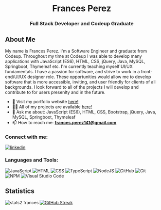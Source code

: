 <h1 align="center">Frances Perez</h1>
<h3 align="center">Full Stack Developer and Codeup Graduate</h3>

## About Me

My name is Frances Perez. I'm a Software Engineer and graduate from Codeup. Throughout my time at Codeup I was able to develop many applications with JavaScript (ES6), HTML, CSS, jQuery, Java, MySQL, Springboot, Thymeleaf etc. I'm currently teaching myself UI/UX fundamentals. 
I have a passion for software, and strive to work in a front-end/UI/UX designer role. These opportunities would allow me to develop software that is more accessible, inviting, and user friendly for clients of all backgrounds. I look forward to all of the projects I will develop and contribute to for users presenlty and in the future. 
- 🎨 Visit my portfolio website [here!](https://francesperez.tech)
- 👨‍💻 All of my projects are available [here!](https://github.com/francesperez?tab=repositories)
- 💬 Ask me about: JavaScript (ES6), HTML, CSS, Bootstrap, jQuery, Java, MySQL, Springboot, Thymeleaf
- 📫 How to reach me: **frances.perez141@gmail.com**
<h3 align="left">Connect with me:</h3>
<p>
  <a href="https://www.linkedin.com/in/francesperez141/" target="_blank"><img alt="linkedin" src="https://img.shields.io/badge/-LinkedIn-black.svg?style=for-the-badge&logo=linkedin&colorB=1C5D99"/></a>
  
<h3 align="left">Languages and Tools:</h3>

![JavaScript](https://img.shields.io/badge/javascript-%23323330.svg?logo=javascript&logoColor=%23F7DF1E&style=for-the-badge)
![HTML](https://img.shields.io/badge/HTML5-E34F26?style=for-the-badge&logo=html5&logoColor=white)
![CSS](https://img.shields.io/badge/CSS3-1572B6?style=for-the-badge&logo=css3&logoColor=white)
![TypeScript](https://img.shields.io/badge/typescript-%23007ACC.svg?style=for-the-badge&logo=typescript&logoColor=white)
![NodeJS](https://img.shields.io/badge/node.js-6DA55F?style=for-the-badge&logo=node.js&logoColor=white)
![GitHub](https://img.shields.io/badge/github-%23121011.svg?style=for-the-badge&logo=github&logoColor=white)
![Git](https://img.shields.io/badge/git-%23F05033.svg?style=for-the-badge&logo=git&logoColor=white)
![NPM](https://img.shields.io/badge/NPM-%23000000.svg?style=for-the-badge&logo=npm&logoColor=white)
![Visual Studio Code](https://img.shields.io/badge/visual%20studio%20code-%230078d7.svg?logo=visual-studio-code&logoColor=white&style=for-the-badge)



## Statistics
![stats2 frances](https://github-readme-stats.vercel.app/api?username=francesperez&show_icons=true&theme=noctis_minimus)
[![GitHub Streak](https://streak-stats.demolab.com?user=francesperez&theme=blueberry_duo)](https://git.io/streak-stats)
